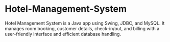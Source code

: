 # Hotel-Management-System
Hotel Management System is a Java app using Swing, JDBC, and MySQL. It manages room booking, customer details, check-in/out, and billing with a user-friendly interface and efficient database handling.
